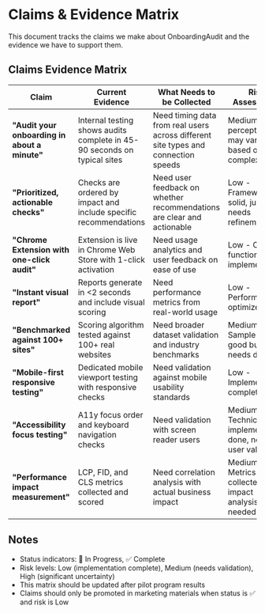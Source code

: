 # Claims & Evidence Matrix

This document tracks the claims we make about OnboardingAudit and the evidence we have to support them.

## Claims Evidence Matrix

| Claim | Current Evidence | What Needs to be Collected | Risk Assessment | Status |
|-------|------------------|---------------------------|-----------------|---------|
| **"Audit your onboarding in about a minute"** | Internal testing shows audits complete in 45-90 seconds on typical sites | Need timing data from real users across different site types and connection speeds | Medium - User perception may vary based on site complexity | 🚧 |
| **"Prioritized, actionable checks"** | Checks are ordered by impact and include specific recommendations | Need user feedback on whether recommendations are clear and actionable | Low - Framework is solid, just needs refinement | ✅ |
| **"Chrome Extension with one-click audit"** | Extension is live in Chrome Web Store with 1-click activation | Need usage analytics and user feedback on ease of use | Low - Core functionality implemented | ✅ |
| **"Instant visual report"** | Reports generate in <2 seconds and include visual scoring | Need performance metrics from real-world usage | Low - Performance is optimized | ✅ |
| **"Benchmarked against 100+ sites"** | Scoring algorithm tested against 100+ real websites | Need broader dataset validation and industry benchmarks | Medium - Sample size good but needs diversity | 🚧 |
| **"Mobile-first responsive testing"** | Dedicated mobile viewport testing with responsive checks | Need validation against mobile usability standards | Low - Implementation complete | ✅ |
| **"Accessibility focus testing"** | A11y focus order and keyboard navigation checks | Need validation with screen reader users | Medium - Technical implementation done, needs user validation | 🚧 |
| **"Performance impact measurement"** | LCP, FID, and CLS metrics collected and scored | Need correlation analysis with actual business impact | Medium - Metrics collected, impact analysis needed | 🚧 |

## Notes

- Status indicators: 🚧 In Progress, ✅ Complete
- Risk levels: Low (implementation complete), Medium (needs validation), High (significant uncertainty)
- This matrix should be updated after pilot program results
- Claims should only be promoted in marketing materials when status is ✅ and risk is Low